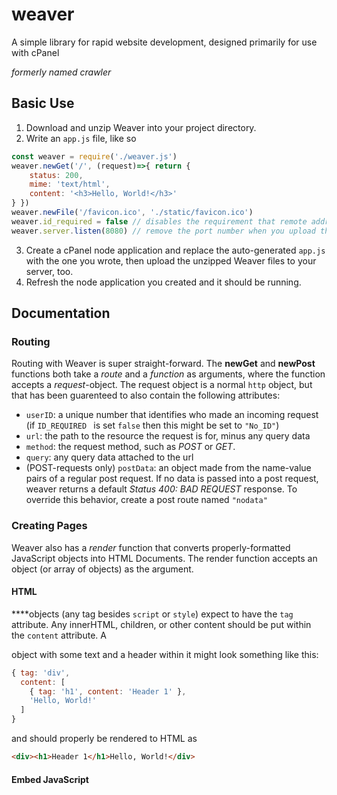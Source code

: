 # weaver
A simple library for rapid website development, designed primarily for use with cPanel

*formerly named crawler*

## Basic Use
1. Download and unzip Weaver into your project directory.
2. Write an `app.js` file, like so
```javascript
const weaver = require('./weaver.js')
weaver.newGet('/', (request)=>{ return {
    status: 200,
    mime: 'text/html',
    content: '<h3>Hello, World!</h3>'
} })
weaver.newFile('/favicon.ico', './static/favicon.ico')
weaver.id_required = false // disables the requirement that remote addr exists; useful for local testing
weaver.server.listen(8080) // remove the port number when you upload this code to cPanel
```
3. Create a cPanel node application and replace the auto-generated `app.js` with the one you wrote,
then upload the unzipped Weaver files to your server, too.
4. Refresh the node application you created and it should be running.

## Documentation

### Routing 
Routing with Weaver is super straight-forward. The **newGet** and **newPost** functions both take
a *route* and a *function* as arguments, where the function accepts a *request*-object.
The request object is a normal `http` object, but that has been guarenteed to also contain the following attributes:
- `userID`: a unique number that identifies who made an incoming request (if `ID_REQUIRED ` is set `false` then this might be set to `"No_ID"`)
- `url`: the path to the resource the request is for, minus any query data
- `method`: the request method, such as *POST* or *GET*.
- `query`: any query data attached to the url
- (POST-requests only) `postData`: an object made from the name-value pairs of a regular post request. If no data is passed into a post request,
weaver returns a default *Status 400: BAD REQUEST* response. To override this behavior, create a post route named `"nodata"` 

### Creating Pages
Weaver also has a *render* function that converts properly-formatted JavaScript objects into HTML Documents.
The render function accepts an object (or array of objects) as the argument.

#### HTML
\**<html>**objects (any tag besides `script` or `style`) expect to have the `tag` attribute.
Any innerHTML, children, or other content should be put within the `content` attribute.
A *<div>* object with some text and a header within it might look something like this:
```javascript
{ tag: 'div',
  content: [
    { tag: 'h1', content: 'Header 1' },
    'Hello, World!'
  ]
}
```
and should properly be rendered to HTML as
```html
<div><h1>Header 1</h1>Hello, World!</div>
```

#### Embed JavaScript
**<script>** objects (`{tag: "script"}`) expect the content to be either a function, or an array of functions.
These functions should ideally be declared within the array itself, both for readability and to ensure
that the renderer captures the name of the function(s). Take this very simple example:
```javascript
{ tag: 'script',
  content: function warm(i){
    console.log(i)
}}
```
When the renderer gets to this object, it will properly generate HTML from it
```html
<script>function warm(i) {
  console.log(i)
}</script>
```

#### CSS Stylesheets
**<style>** objects (`{tag: "style"}`) expects a regular JSON-like object as its content, not too dissimilar from regular CSS.
So, setting the font-family and window colors might look like this:
```javascript
{ tag: 'style',
  content: {
    body: {
      'color': 'white',
      'background-color': 'black',
      'font-family': 'verdana'
    },
    p: {
      'font-size': '14px'
    }
  }
}
```
    
## And My Hello World?
"Hello World" is trivially easy, so let's instead take some text input from the user, and then return it to them when they hit `<submit>`.
No JavaScript/CSS in this example, just to keep it brief:
```javascript
const weaver = require("./weaver.js")
weaver.newGet("/", (request)=>{ return {
    status: 200,
    mime: "text/html",
    content: weaver.render({
      tag: "body",
      content: [
        { tag: "form", method: "post", action: "./", content: [
            { tag: "input", id: "text", name: "text" },
            { tag: "input", type: "submit" }
          ]
        }
      ]
    })
}})
    
weaver.newPost("/"), (request)=>{ return {
    status: 200,
    mime: "text/html",
    content: weaver.render({
        tag: "p",
        content: (request.postData).toString()
    })
}})
weaver.server.listen()
```

